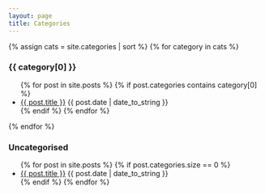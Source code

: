 ```yaml
---
layout: page
title: Categories
---
```


{% assign cats = site.categories | sort %}
{% for category in cats %}
  <h3 id="{{ category[0] }}">{{ category[0] }}</h3>
  <ul>
  {% for post in site.posts %}
  	{% if post.categories contains category[0] %}
      <li><a href="{{ post.url }}">{{ post.title }}</a> {{ post.date | date_to_string }} </li>
    {% endif %}
  {% endfor %}
  </ul>
{% endfor %}
<h3 id="uncategorised">Uncategorised</h3>
<ul>
  {% for post in site.posts %}
  	{% if post.categories.size == 0 %}
      <li><a href="{{ post.url }}">{{ post.title }}</a> {{ post.date | date_to_string }} </li>
    {% endif %}
  {% endfor %}
</ul>